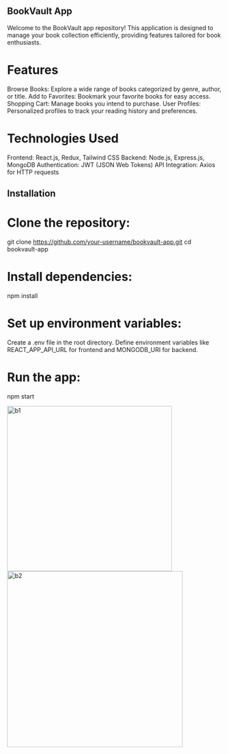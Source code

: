 ## BookVault App
Welcome to the BookVault app repository! This application is designed to manage your book collection efficiently, providing features tailored for book enthusiasts.

# Features
Browse Books: Explore a wide range of books categorized by genre, author, or title.
Add to Favorites: Bookmark your favorite books for easy access.
Shopping Cart: Manage books you intend to purchase.
User Profiles: Personalized profiles to track your reading history and preferences.

# Technologies Used
Frontend: React.js, Redux, Tailwind CSS
Backend: Node.js, Express.js, MongoDB
Authentication: JWT (JSON Web Tokens)
API Integration: Axios for HTTP requests

## Installation
# Clone the repository:
git clone https://github.com/your-username/bookvault-app.git
cd bookvault-app

# Install dependencies:
npm install

# Set up environment variables:
Create a .env file in the root directory.
Define environment variables like REACT_APP_API_URL for frontend and MONGODB_URI for backend.

# Run the app:
npm start

<img width="386" alt="b1" src="https://github.com/user-attachments/assets/8edf7856-efbc-443c-8cfc-5421bdab9dd6">

<img width="411" alt="b2" src="https://github.com/user-attachments/assets/eb61f8ae-44d4-48f1-8d31-1b1787424c63">
